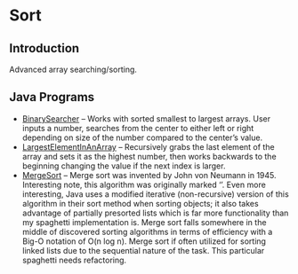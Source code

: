 # Sort
## Introduction
Advanced array searching/sorting. 
## Java Programs
  * [BinarySearcher]( https://github.com/Spades86/Undergraduate/blob/master/Java/Java-2/Sort/src/sort/BinarySearcher.java) – Works with sorted smallest to largest arrays. User inputs a number, searches from the center to either left or right depending on size of the number compared to the center’s value.
  * [LargestElementInAnArray](https://github.com/Spades86/Undergraduate/blob/master/Java/Java-2/Sort/src/sort/LargestElementInAnArray.java) – Recursively grabs the last element of the array and sets it as the highest number, then works backwards to the beginning changing the value if the next index is larger.
  * [MergeSort]( https://github.com/Spades86/Undergraduate/blob/master/Java/Java-2/Sort/src/sort/MergeSort.java) – Merge sort was invented by John von Neumann in 1945. Interesting note, this algorithm was originally marked ‘’. Even more interesting, Java uses a modified iterative (non-recursive) version of this algorithm in their sort method when sorting objects; it also takes advantage of partially presorted lists which is far more functionality than my spaghetti implementation is. Merge sort falls somewhere in the middle of discovered sorting algorithms in terms of efficiency with a Big-O notation of O(n log n). Merge sort if often utilized for sorting linked lists due to the sequential nature of the task. This particular spaghetti needs refactoring.
